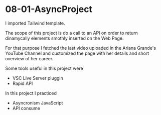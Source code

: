 # 08-01-AsyncProject

I imported Tailwind template.

The scope of this project is do a call to an API on order to return dinamycally elements smothly inserted on the Web Page.

For that purpose I fetched the last video uploaded in the Ariana Grande's YouTube Channel and customized the page with her details and short overview of her career.

Some tools useful in this project were

- VSC Live Server pluggin
- Rapid API 

In this project I practiced 

- Asyncronism JavaScript
- API consume
